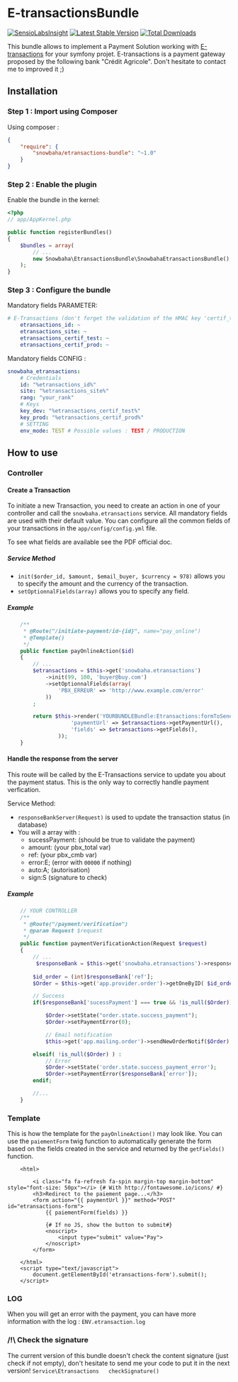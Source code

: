 # E-transactionsBundle


[![SensioLabsInsight](https://insight.sensiolabs.com/projects/480895ee-8a76-4bd6-a823-9e0a90f32576/big.png)](https://insight.sensiolabs.com/projects/480895ee-8a76-4bd6-a823-9e0a90f32576) [![Latest Stable Version](https://poser.pugx.org/snowbaha/etransactions-bundle/v/stable)](https://packagist.org/packages/snowbaha/etransactions-bundle)  [![Total Downloads](https://poser.pugx.org/snowbaha/etransactions-bundle/downloads)](https://packagist.org/packages/snowbaha/etransactions-bundle)

This bundle allows to implement a Payment Solution working with [E-transactions](https://www.e-transactions.fr) for your symfony projet.
E-transactions is a payment gateway proposed by the following bank "Crédit Agricole".
Don't hesitate to contact me to improved it ;)

## Installation
### Step 1 : Import using Composer
Using composer :
```json
{
    "require": {
        "snowbaha/etransactions-bundle": "~1.0"
    }
}
```

### Step 2 : Enable the plugin
Enable the bundle in the kernel:
```php
<?php
// app/AppKernel.php

public function registerBundles()
{
    $bundles = array(
        // ...
        new Snowbaha\EtransactionsBundle\SnowbahaEtransactionsBundle(),
    );
}
```

### Step 3 : Configure the bundle
Mandatory fields PARAMETER:
```yaml
# E-Transactions (don't forget the validation of the HMAC key 'certif_test/prod' by email)
    etransactions_id: ~
    etransactions_site: ~
    etransactions_certif_test: ~
    etransactions_certif_prod: ~
```

Mandatory fields CONFIG :
```yaml
snowbaha_etransactions:
    # Credentials
    id: "%etransactions_id%"
    site: "%etransactions_site%"
    rang: "your_rank"
    # Keys
    key_dev: "%etransactions_certif_test%"
    key_prod: "%etransactions_certif_prod%"
    # SETTING
    env_mode: TEST # Possible values : TEST / PRODUCTION

```

## How to use
### Controller
#### Create a Transaction
To initiate a new Transaction, you need to create an action in one of your controller and call the `snowbaha.etransactions` service. 
All mandatory fields are used with their default value. You can configure all the common fields of your transactions in the `app/config/config.yml` file.

To see what fields are available see the PDF official doc.

##### Service Method
* `init($order_id, $amount, $email_buyer, $currency = 978)` allows you to specify the amount and the currency of the transaction.
* `setOptionnalFields(array)` allows you to specify any field.

##### Example
```php
    /**
     * @Route("/initiate-payment/id-{id}", name="pay_online")
     * @Template()
     */
    public function payOnlineAction($id)
    {
        // ...
        $etransactions = $this->get('snowbaha.etransactions')
            ->init(99, 100, 'buyer@buy.com')
            ->setOptionnalFields(array(
                'PBX_ERREUR' => 'http://www.example.com/error'
            ))
        ;

        return $this->render('YOURBUNDLEBundle:Etransactions:formToSend.html.twig', array(
                    'paymentUrl' => $etransactions->getPaymentUrl(),
                    'fields' => $etransactions->getFields(),
                ));
    }
```
#### Handle the response from the server
This route will be called by the E-Transactions service to update you about the payment status. This is the only way to correctly handle payment verfication.

Service Method:
* `responseBankServer(Request)` is used to update the transaction status (in database)
* You will a array with :
    * sucessPayment: (should be true to validate the payment)
    * amount: (your pbx_total var)
    * ref: (your pbx_cmb var)
    * error:E; (error with `00000` if nothing)
    * auto:A; (autorisation)
    * sign:S  (signature to check)

##### Example
```php
    // YOUR CONTROLLER
    /**
     * @Route("/payment/verification")
     * @param Request $request
     */
    public function paymentVerificationAction(Request $request)
    {
        // ...
         $responseBank = $this->get('snowbaha.etransactions')->responseBankServer($request);
        
        $id_order = (int)$responseBank['ref'];
        $Order = $this->get('app.provider.order')->getOneByID( $id_order );

        // Success
        if($responseBank['sucessPayment'] === true && !is_null($Order)) :

            $Order->setState("order.state.success_payment");
            $Order->setPaymentError(0);

            // Email notification
            $this->get('app.mailing.order')->sendNewOrderNotif($Order);

        elseif( !is_null($Order) ) :
            // Error
            $Order->setState('order.state.success_payment_error');
            $Order->setPaymentError($responseBank['error']);
        endif;

        //...
    }
```

### Template
This is how the template for the `payOnlineAction()` may look like. You can use the `paiementForm` twig function to automatically generate the form based on the fields created in the service and returned by the `getFields()` function.
```twig
    <html>

        <i class="fa fa-refresh fa-spin margin-top margin-bottom" style="font-size: 50px"></i> {# With http://fontawesome.io/icons/ #}
        <h3>Redirect to the paiement page...</h3>
        <form action="{{ paymentUrl }}" method="POST" id="etransactions-form">
            {{ paiementForm(fields) }}

            {# If no JS, show the button to submit#}
            <noscript>
                <input type="submit" value="Pay">
            </noscript>
        </form>
        
    </html>
    <script type="text/javascript">
        document.getElementById('etransactions-form').submit();
    </script>
```

### LOG
When you will get an error with the payment, you can have more information with the log : `ENV.etransaction.log`

### /!\ Check the signature 
The current version of this bundle doesn't check the content signature (just check if not empty), don't hesitate to send me your code to put it in the next version!
`Service\Etransactions   checkSignature()`
